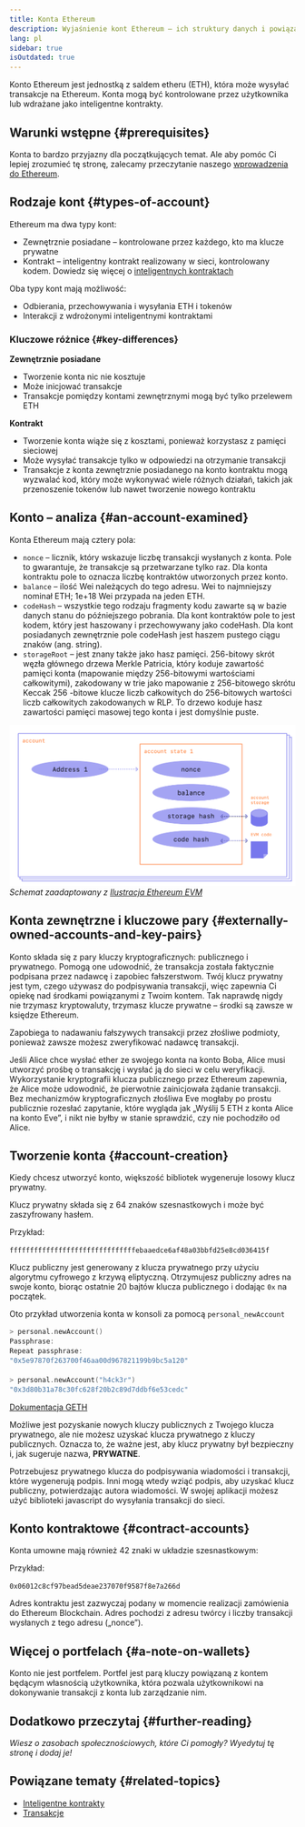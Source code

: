 ```yaml
---
title: Konta Ethereum
description: Wyjaśnienie kont Ethereum – ich struktury danych i powiązania z kryptografią kluczy.
lang: pl
sidebar: true
isOutdated: true
---
```


Konto Ethereum jest jednostką z saldem etheru (ETH), która może wysyłać transakcje na Ethereum. Konta mogą być kontrolowane przez użytkownika lub wdrażane jako inteligentne kontrakty.

## Warunki wstępne {#prerequisites}

Konta to bardzo przyjazny dla początkujących temat. Ale aby pomóc Ci lepiej zrozumieć tę stronę, zalecamy przeczytanie naszego [wprowadzenia do Ethereum](/developers/docs/intro-to-ethereum/).

## Rodzaje kont {#types-of-account}

Ethereum ma dwa typy kont:

- Zewnętrznie posiadane – kontrolowane przez każdego, kto ma klucze prywatne
- Kontrakt – inteligentny kontrakt realizowany w sieci, kontrolowany kodem. Dowiedz się więcej o [inteligentnych kontraktach](/developers/docs/smart-contracts/)

Oba typy kont mają możliwość:

- Odbierania, przechowywania i wysyłania ETH i tokenów
- Interakcji z wdrożonymi inteligentnymi kontraktami

### Kluczowe różnice {#key-differences}

**Zewnętrznie posiadane**

- Tworzenie konta nic nie kosztuje
- Może inicjować transakcje
- Transakcje pomiędzy kontami zewnętrznymi mogą być tylko przelewem ETH

**Kontrakt**

- Tworzenie konta wiąże się z kosztami, ponieważ korzystasz z pamięci sieciowej
- Może wysyłać transakcje tylko w odpowiedzi na otrzymanie transakcji
- Transakcje z konta zewnętrznie posiadanego na konto kontraktu mogą wyzwalać kod, który może wykonywać wiele różnych działań, takich jak przenoszenie tokenów lub nawet tworzenie nowego kontraktu

## Konto – analiza {#an-account-examined}

Konta Ethereum mają cztery pola:

- `nonce` – licznik, który wskazuje liczbę transakcji wysłanych z konta. Pole to gwarantuje, że transakcje są przetwarzane tylko raz. Dla konta kontraktu pole to oznacza liczbę kontraktów utworzonych przez konto.
- `balance` &ndash; ilość Wei należących do tego adresu. Wei to najmniejszy nominał ETH; 1e+18 Wei przypada na jeden ETH.
- `codeHash` &ndash; wszystkie tego rodzaju fragmenty kodu zawarte są w bazie danych stanu do późniejszego pobrania. Dla kont kontraktów pole to jest kodem, który jest haszowany i przechowywany jako codeHash. Dla kont posiadanych zewnętrznie pole codeHash jest haszem pustego ciągu znaków (ang. string).
- `storageRoot` &ndash; jest znany także jako hasz pamięci. 256-bitowy skrót węzła głównego drzewa Merkle Patricia, który koduje zawartość pamięci konta (mapowanie między 256-bitowymi wartościami całkowitymi), zakodowany w trie jako mapowanie z 256-bitowego skrótu Keccak 256 -bitowe klucze liczb całkowitych do 256-bitowych wartości liczb całkowitych zakodowanych w RLP. To drzewo koduje hasz zawartości pamięci masowej tego konta i jest domyślnie puste.

![Schemat przedstawiający skład konta](../../../../../developers/docs/accounts/accounts.png) _Schemat zaadaptowany z [Ilustracja Ethereum EVM](https://takenobu-hs.github.io/downloads/ethereum_evm_illustrated.pdf)_

## Konta zewnętrzne i kluczowe pary {#externally-owned-accounts-and-key-pairs}

Konto składa się z pary kluczy kryptograficznych: publicznego i prywatnego. Pomogą one udowodnić, że transakcja została faktycznie podpisana przez nadawcę i zapobiec fałszerstwom. Twój klucz prywatny jest tym, czego używasz do podpisywania transakcji, więc zapewnia Ci opiekę nad środkami powiązanymi z Twoim kontem. Tak naprawdę nigdy nie trzymasz kryptowaluty, trzymasz klucze prywatne – środki są zawsze w księdze Ethereum.

Zapobiega to nadawaniu fałszywych transakcji przez złośliwe podmioty, ponieważ zawsze możesz zweryfikować nadawcę transakcji.

Jeśli Alice chce wysłać ether ze swojego konta na konto Boba, Alice musi utworzyć prośbę o transakcję i wysłać ją do sieci w celu weryfikacji. Wykorzystanie kryptografii klucza publicznego przez Ethereum zapewnia, że ​​Alice może udowodnić, że pierwotnie zainicjowała żądanie transakcji. Bez mechanizmów kryptograficznych złośliwa Eve mogłaby po prostu publicznie rozesłać zapytanie, które wygląda jak „Wyślij 5 ETH z konta Alice na konto Eve”, i nikt nie byłby w stanie sprawdzić, czy nie pochodziło od Alice.

## Tworzenie konta {#account-creation}

Kiedy chcesz utworzyć konto, większość bibliotek wygeneruje losowy klucz prywatny.

Klucz prywatny składa się z 64 znaków szesnastkowych i może być zaszyfrowany hasłem.

Przykład:

`fffffffffffffffffffffffffffffffebaaedce6af48a03bbfd25e8cd036415f`

Klucz publiczny jest generowany z klucza prywatnego przy użyciu algorytmu cyfrowego z krzywą eliptyczną. Otrzymujesz publiczny adres na swoje konto, biorąc ostatnie 20 bajtów klucza publicznego i dodając `0x` na początek.

Oto przykład utworzenia konta w konsoli za pomocą `personal_newAccount`

```go
> personal.newAccount()
Passphrase:
Repeat passphrase:
"0x5e97870f263700f46aa00d967821199b9bc5a120"

> personal.newAccount("h4ck3r")
"0x3d80b31a78c30fc628f20b2c89d7ddbf6e53cedc"
```

[Dokumentacja GETH](https://geth.ethereum.org/docs)

Możliwe jest pozyskanie nowych kluczy publicznych z Twojego klucza prywatnego, ale nie możesz uzyskać klucza prywatnego z kluczy publicznych. Oznacza to, że ważne jest, aby klucz prywatny był bezpieczny i, jak sugeruje nazwa, **PRYWATNE**.

Potrzebujesz prywatnego klucza do podpisywania wiadomości i transakcji, które wygenerują podpis. Inni mogą wtedy wziąć podpis, aby uzyskać klucz publiczny, potwierdzając autora wiadomości. W swojej aplikacji możesz użyć biblioteki javascript do wysyłania transakcji do sieci.

## Konto kontraktowe {#contract-accounts}

Konta umowne mają również 42 znaki w układzie szesnastkowym:

Przykład:

`0x06012c8cf97bead5deae237070f9587f8e7a266d`

Adres kontraktu jest zazwyczaj podany w momencie realizacji zamówienia do Ethereum Blockchain. Adres pochodzi z adresu twórcy i liczby transakcji wysłanych z tego adresu („nonce”).

## Więcej o portfelach {#a-note-on-wallets}

Konto nie jest portfelem. Portfel jest parą kluczy powiązaną z kontem będącym własnością użytkownika, która pozwala użytkownikowi na dokonywanie transakcji z konta lub zarządzanie nim.

## Dodatkowo przeczytaj {#further-reading}

_Wiesz o zasobach społecznościowych, które Ci pomogły? Wyedytuj tę stronę i dodaj je!_

## Powiązane tematy {#related-topics}

- [Inteligentne kontrakty](/developers/docs/smart-contracts/)
- [Transakcje](/developers/docs/transactions/)
